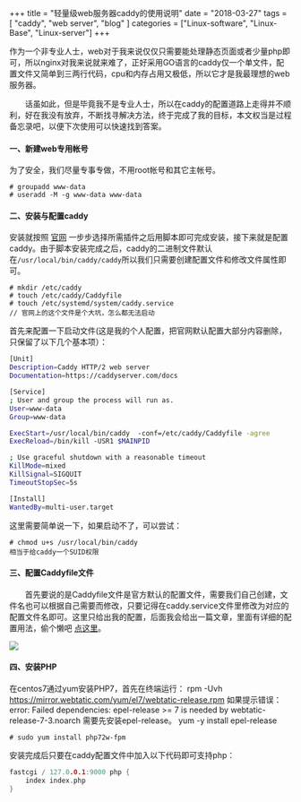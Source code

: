 +++
title = "轻量级web服务器caddy的使用说明"
date = "2018-03-27"
tags = [ "caddy", "web server", "blog" ]
categories = ["Linux-software", "Linux-Base", "Linux-server"]
+++

作为一个非专业人士，web对于我来说仅仅只需要能处理静态页面或者少量php即可，所以nginx对我来说就来难了，正好采用GO语言的caddy仅一个单文件，配置文件又简单到三两行代码，cpu和内存占用又极低，所以它才是我最理想的web服务器。

　　话虽如此，但是毕竟我不是专业人士，所以在caddy的配置道路上走得并不顺利，好在我没有放弃，不断找寻解决方法，终于完成了我的目标，本文权当是过程备忘录吧，以便下次使用可以快速找到答案。

<!-- more -->

#### 一、新建web专用帐号

为了安全，我们尽量专事专做，不用root帐号和其它主帐号。

```shell
# groupadd www-data
# useradd -M -g www-data www-data  
```

#### 二、安装与配置caddy

安装就按照 [官网](https://caddyserver.com/download) 一步步选择所需插件之后用脚本即可完成安装，接下来就是配置caddy。由于脚本安装完成之后，caddy的二进制文件默认在`/usr/local/bin/caddy/caddy`所以我们只需要创建配置文件和修改文件属性即可。

```shell
# mkdir /etc/caddy
# touch /etc/caddy/Caddyfile
# touch /etc/systemd/system/caddy.service     
// 官网上的这个文件是个大坑，怎么都无法启动
```

首先来配置一下启动文件(这是我的个人配置，把官网默认配置大部分内容删除，只保留了以下几个基本项）：

```bash
[Unit]
Description=Caddy HTTP/2 web server
Documentation=https://caddyserver.com/docs

[Service]
; User and group the process will run as.
User=www-data
Group=www-data

ExecStart=/usr/local/bin/caddy  -conf=/etc/caddy/Caddyfile -agree
ExecReload=/bin/kill -USR1 $MAINPID

; Use graceful shutdown with a reasonable timeout
KillMode=mixed
KillSignal=SIGQUIT
TimeoutStopSec=5s

[Install]
WantedBy=multi-user.target
```

这里需要简单说一下，如果启动不了，可以尝试：

```SHELL
# chmod u+s /usr/local/bin/caddy 
相当于给caddy一个SUID权限
```

#### 三、配置Caddyfile文件

　　首先要说的是Caddyfile文件是官方默认的配置文件，需要我们自己创建，文件名也可以根据自己需要而修改，只要记得在caddy.service文件里修改为对应的配置文件名即可。这里只给出我的配置，后面我会给出一篇文章，里面有详细的配置用法，偷个懒吧  [点这里](http://gtfix.com/2017/09/12/Caddy_config/)。

![](http://p.jtree.cc/jtree.cc/Ashampoo_Snap_2018.03.28_14h09m12s_001_.png)

#### 四、安装PHP

在centos7通过yum安装PHP7，首先在终端运行：
rpm -Uvh https://mirror.webtatic.com/yum/el7/webtatic-release.rpm
如果提示错误：
error: Failed dependencies:
epel-release >= 7 is needed by webtatic-release-7-3.noarch
需要先安装epel-release。
yum -y install epel-release 

```shell
# sudo yum install php72w-fpm
```

安装完成后只要在caddy配置文件中加入以下代码即可支持php：

```go
fastcgi / 127.0.0.1:9000 php {
    index index.php
}
```